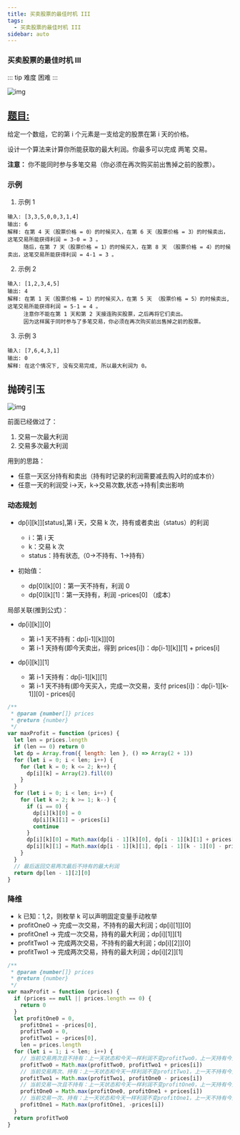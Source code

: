 ```yaml
---
title: 买卖股票的最佳时机 III
tags:
  - 买卖股票的最佳时机 III
sidebar: auto
---
```


### 买卖股票的最佳时机 III

::: tip 难度
困难
:::

![img](http://qiniu.gaowenju.com/leecode/banner/more-007.jpg)

## [题目:](https://leetcode-cn.com/problems/best-time-to-buy-and-sell-stock-iii/)

给定一个数组，它的第 i 个元素是一支给定的股票在第 i 天的价格。

设计一个算法来计算你所能获取的最大利润。你最多可以完成 两笔 交易。

**注意：** 你不能同时参与多笔交易（你必须在再次购买前出售掉之前的股票）。

### 示例

1. 示例 1

```
输入: [3,3,5,0,0,3,1,4]
输出: 6
解释: 在第 4 天（股票价格 = 0）的时候买入，在第 6 天（股票价格 = 3）的时候卖出，这笔交易所能获得利润 = 3-0 = 3 。
     随后，在第 7 天（股票价格 = 1）的时候买入，在第 8 天 （股票价格 = 4）的时候卖出，这笔交易所能获得利润 = 4-1 = 3 。
```

2. 示例 2

```
输入: [1,2,3,4,5]
输出: 4
解释: 在第 1 天（股票价格 = 1）的时候买入，在第 5 天 （股票价格 = 5）的时候卖出, 这笔交易所能获得利润 = 5-1 = 4 。  
     注意你不能在第 1 天和第 2 天接连购买股票，之后再将它们卖出。  
     因为这样属于同时参与了多笔交易，你必须在再次购买前出售掉之前的股票。
```

3. 示例 3

```
输入: [7,6,4,3,1]
输出: 0
解释: 在这个情况下, 没有交易完成, 所以最大利润为 0。
```

## 抛砖引玉

![img](http://qiniu.gaowenju.com/leecode/more-007.png)

前面已经做过了：

1. 交易一次最大利润
2. 交易多次最大利润

用到的思路：

- 任意一天区分持有和卖出（持有时记录的利润需要减去购入时的成本价）
- 任意一天的利润受 i->天，k->交易次数,状态->持有|卖出影响

### 动态规划

- dp[i][k]][status],第 i 天，交易 k 次，持有或者卖出（status）的利润

  - i：第 i 天
  - k：交易 k 次
  - status：持有状态,（0->不持有、1->持有）

- 初始值：

  - dp[0][k][0]：第一天不持有，利润 0
  - dp[0][k][1]：第一天持有，利润 -prices[0] （成本）

局部关联(推到公式)：

- dp[i][k]][0]

  - 第 i-1 天不持有：dp[i-1][k]][0]
  - 第 i-1 天持有(即今天卖出，得到 prices[i])：dp[i-1][k]][1] + prices[i]

- dp[i][k]][1]

  - 第 i-1 天持有：dp[i-1][k]][1]
  - 第 i-1 天不持有(即今天买入，完成一次交易，支付 prices[i])：dp[i-1][k-1]][0] - prices[i]

```javascript
/**
 * @param {number[]} prices
 * @return {number}
 */
var maxProfit = function (prices) {
  let len = prices.length
  if (len == 0) return 0
  let dp = Array.from({ length: len }, () => Array(2 + 1))
  for (let i = 0; i < len; i++) {
    for (let k = 0; k <= 2; k++) {
      dp[i][k] = Array(2).fill(0)
    }
  }
  for (let i = 0; i < len; i++) {
    for (let k = 2; k >= 1; k--) {
      if (i == 0) {
        dp[i][k][0] = 0
        dp[i][k][1] = -prices[i]
        continue
      }
      dp[i][k][0] = Math.max(dp[i - 1][k][0], dp[i - 1][k][1] + prices[i])
      dp[i][k][1] = Math.max(dp[i - 1][k][1], dp[i - 1][k - 1][0] - prices[i])
    }
  }
  // 最后返回交易两次最后不持有的最大利润
  return dp[len - 1][2][0]
}
```

### 降维

- k 已知：1,2，则枚举 k 可以声明固定变量手动枚举
- profitOne0 -> 完成一次交易，不持有的最大利润；dp[i][1]][0]
- profitOne1 -> 完成一次交易，持有的最大利润；dp[i][1]][1]
- profitTwo1 -> 完成两次交易，不持有的最大利润；dp[i][2]][0]
- profitTwo1 -> 完成两次交易，持有的最大利润；dp[i][2]][1]

```javascript
/**
 * @param {number[]} prices
 * @return {number}
 */
var maxProfit = function (prices) {
  if (prices == null || prices.length == 0) {
    return 0
  }
  let profitOne0 = 0,
    profitOne1 = -prices[0],
    profitTwo0 = 0,
    profitTwo1 = -prices[0],
    len = prices.length
  for (let i = 1; i < len; i++) {
    // 当前交易两次且不持有：上一天状态和今天一样利润不变profitTwo0，上一天持有今天卖出
    profitTwo0 = Math.max(profitTwo0, profitTwo1 + prices[i])
    // 当前交易两次、持有：上一天状态和今天一样利润不变profitTwo1，上一天不持有今天买入-prices[i]（成本）
    profitTwo1 = Math.max(profitTwo1, profitOne0 - prices[i])
    // 当前交易一次且不持有：上一天状态和今天一样利润不变profitOne0，上一天持有今天卖出
    profitOne0 = Math.max(profitOne0, profitOne1 + prices[i])
    // 当前交易一次、持有：上一天状态和今天一样利润不变profitOne1，上一天不持有今天买入-prices[i]（成本）
    profitOne1 = Math.max(profitOne1, -prices[i])
  }
  return profitTwo0
}
```
